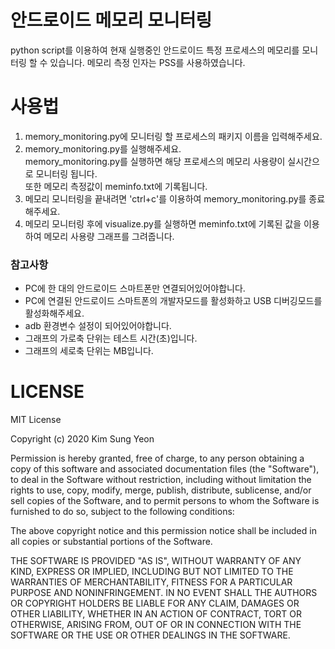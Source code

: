 # 안드로이드 메모리 모니터링
python script를 이용하여 현재 실행중인 안드로이드 특정 프로세스의 메모리를 모니터링 할 수 있습니다.
메모리 측정 인자는 PSS를 사용하였습니다.

# 사용법
1. memory_monitoring.py에 모니터링 할 프로세스의 패키지 이름을 입력해주세요.
1. memory_monitoring.py를 실행해주세요.<br> memory_monitoring.py를 실행하면 해당 프로세스의 메모리 사용량이 실시간으로 모니터링 됩니다.<br>또한 메모리 측정값이 meminfo.txt에 기록됩니다.
1. 메모리 모니터링을 끝내려면 'ctrl+c'를 이용하여 memory_monitoring.py를 종료해주세요.
1. 메모리 모니터링 후에 visualize.py를 실행하면 meminfo.txt에 기록된 값을 이용하여 메모리 사용량 그래프를 그려줍니다.

### 참고사항
- PC에 한 대의 안드로이드 스마트폰만 연결되어있어야합니다.
- PC에 연결된 안드로이드 스마트폰의 개발자모드를 활성화하고 USB 디버깅모드를 활성화해주세요.
- adb 환경변수 설정이 되어있어야합니다.
- 그래프의 가로축 단위는 테스트 시간(초)입니다.
- 그래프의 세로축 단위는 MB입니다.


# LICENSE
MIT License

Copyright (c) 2020 Kim Sung Yeon

Permission is hereby granted, free of charge, to any person obtaining a copy
of this software and associated documentation files (the "Software"), to deal
in the Software without restriction, including without limitation the rights
to use, copy, modify, merge, publish, distribute, sublicense, and/or sell
copies of the Software, and to permit persons to whom the Software is
furnished to do so, subject to the following conditions:

The above copyright notice and this permission notice shall be included in all
copies or substantial portions of the Software.

THE SOFTWARE IS PROVIDED "AS IS", WITHOUT WARRANTY OF ANY KIND, EXPRESS OR
IMPLIED, INCLUDING BUT NOT LIMITED TO THE WARRANTIES OF MERCHANTABILITY,
FITNESS FOR A PARTICULAR PURPOSE AND NONINFRINGEMENT. IN NO EVENT SHALL THE
AUTHORS OR COPYRIGHT HOLDERS BE LIABLE FOR ANY CLAIM, DAMAGES OR OTHER
LIABILITY, WHETHER IN AN ACTION OF CONTRACT, TORT OR OTHERWISE, ARISING FROM,
OUT OF OR IN CONNECTION WITH THE SOFTWARE OR THE USE OR OTHER DEALINGS IN THE
SOFTWARE.
